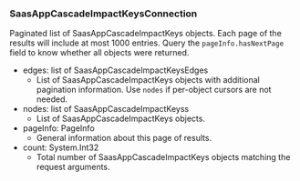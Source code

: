 ### SaasAppCascadeImpactKeysConnection
Paginated list of SaasAppCascadeImpactKeys objects. Each page of the results will include at most 1000 entries. Query the `pageInfo.hasNextPage` field to know whether all objects were returned.

- edges: list of SaasAppCascadeImpactKeysEdges
  - List of SaasAppCascadeImpactKeys objects with additional pagination information. Use `nodes` if per-object cursors are not needed.
- nodes: list of SaasAppCascadeImpactKeyss
  - List of SaasAppCascadeImpactKeys objects.
- pageInfo: PageInfo
  - General information about this page of results.
- count: System.Int32
  - Total number of SaasAppCascadeImpactKeys objects matching the request arguments.
